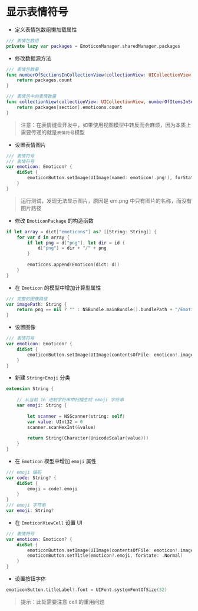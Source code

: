 # 显示表情符号

* 定义表情包数组懒加载属性

```swift
/// 表情包数组
private lazy var packages = EmoticonManager.sharedManager.packages
```

* 修改数据源方法

```swift
/// 表情包数量
func numberOfSectionsInCollectionView(collectionView: UICollectionView) -> Int {
    return packages.count
}

/// 表情包中的表情数量
func collectionView(collectionView: UICollectionView, numberOfItemsInSection section: Int) -> Int {
    return packages[section].emoticons.count
}
```

> 注意：在表情键盘开发中，如果使用视图模型中转反而会麻烦，因为本质上需要传递的就是`表情符号`模型

* 设置表情图片

```swift
/// 表情符号
/// 表情符号
var emoticon: Emoticon? {
    didSet {
        emoticonButton.setImage(UIImage(named: emoticon!.png!), forState: .Normal)
    }
}
```

> 运行测试，发现无法显示图片，原因是 em.png 中只有图片的名称，而没有图片路径

* 修改 `EmoticonPackage` 的构造函数

```swift
if let array = dict["emoticons"] as? [[String: String]] {
    for var d in array {
        if let png = d["png"], let dir = id {
            d["png"] = dir + "/" + png
        }
        
        emoticons.append(Emoticon(dict: d))
    }
}
```

* 在 `Emoticon` 的模型中增加计算型属性

```swift
/// 完整的图像路径
var imagePath: String {
    return png == nil ? "" : NSBundle.mainBundle().bundlePath + "/Emoticons.bundle/" + png!
}
```

* 设置图像

```swift
/// 表情符号
var emoticon: Emoticon? {
    didSet {
        emoticonButton.setImage(UIImage(contentsOfFile: emoticon!.imagePath), forState: .Normal)
    }
}
```

* 新建 `String+Emoji` 分类

```swift
extension String {
    
    // 从当前 16 进制字符串中扫描生成 emoji 字符串
    var emoji: String {
        
        let scanner = NSScanner(string: self)
        var value: UInt32 = 0
        scanner.scanHexInt(&value)
        
        return String(Character(UnicodeScalar(value)))
    }
}
```

* 在 `Emoticon` 模型中增加 `emoji` 属性

```swift
/// emoji 编码
var code: String? {
    didSet {
        emoji = code?.emoji
    }
}
/// emoji 字符串
var emoji: String?
```

* 在 `EmoticonViewCell` 设置 UI

```swift
/// 表情符号
var emoticon: Emoticon? {
    didSet {
        emoticonButton.setImage(UIImage(contentsOfFile: emoticon!.imagePath), forState: .Normal)
        emoticonButton.setTitle(emoticon?.emoji, forState: .Normal)
    }
}
```

* 设置按钮字体

```swift
emoticonButton.titleLabel?.font = UIFont.systemFontOfSize(32)
```

> 提示：此处需要注意 cell 的重用问题

